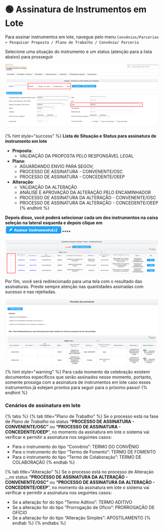 # 🟢 Assinatura de Instrumentos em Lote

Para assinar instrumentos em lote, navegue pelo menu `Convênios/Parcerias > Pesquisar Proposta / Plano de Trabalho / Convênio/ Parceria`

Selecione uma situação do instrumento e um status \(atenção para a lista abaixo\) para prosseguir

![](../../.gitbook/assets/image%20%28479%29.png)

{% hint style="success" %}
**Lista de Situação e Status para assinatura de instrumento em lote**

* **Proposta**:
  * VALIDAÇÃO DA PROPOSTA PELO RESPONSÁVEL LEGAL
* **Plano**:
  * AGUARDANDO ENVIO PARA SEGOV;
  * PROCESSO DE ASSINATURA - CONVENENTE/OSC
  * PROCESSO DE ASSINATURA - CONCEDENTE/OEEP
* **Alteração**:
  * VALIDAÇÃO DA ALTERAÇÃO
  * ANÁLISE E APROVAÇÃO DA ALTERAÇÃO PELO ENCAMINHADOR
  * PROCESSO DE ASSINATURA DA ALTERAÇÃO - CONVENENTE/OSC
  * PROCESSO DE ASSINATURA DA ALTERAÇÃO - CONCEDENTE/OEEP
{% endhint %}

**Depois disso, você poderá selecionar cada um dos instrumentos na caixa seleção na lateral esquerda e depois clique em** ![](../../.gitbook/assets/image%20%28478%29.png)\*\*\*\*

![](../../.gitbook/assets/image%20%28477%29.png)

Por fim, você será redirecionado para uma tela com o resultado das assinaturas. Preste sempre atenção nas quantidades assinadas com sucesso e nas rejeitadas.

![](../../.gitbook/assets/image%20%28476%29.png)

{% hint style="warning" %}
Para cada momento da celebração existem documentos específicos que serão assinados nesse momento, portanto, somente prossiga com a assinatura de instrumentos em lote caso esses instrumentos já estejam prontos para seguir para o próximo passo!
{% endhint %}

### Cenários de assinatura em lote

{% tabs %}
{% tab title="Plano de Trabalho" %}
Se o processo está na fase de _Plano de Trabalho_ no status **“PROCESSO DE ASSINATURA - CONVENENTE/OSC”** ou **“PROCESSO DE ASSINATURA - CONCEDENTE/OEEP**”, no momento da assinatura em lote o sistema vai verificar e permitir a assinatura nos seguintes casos: 

*  Para o instrumento do tipo “Convênio”: TERMO DO CONVÊNIO
* Para o instrumento do tipo “Termo de Fomento”: TERMO DE FOMENTO
* Para o instrumento do tipo “Termo de Colaboração”: TERMO DE COLABORAÇÃO
{% endtab %}

{% tab title="Alteração" %}
Se o processo está no processo de Alteração __no status **“PROCESSO DE ASSINATURA DA ALTERAÇÃO - CONVENENTE/OSC”** ou **“PROCESSO DE ASSINATURA DA ALTERAÇÃO - CONCEDENTE/OEEP**”, no momento da assinatura em lote o sistema vai verificar e permitir a assinatura nos seguintes casos: 

*  Se a alteração for do tipo “Termo Aditivo”:  TERMO ADITIVO
* Se a alteração for do tipo “Prorrogação de Ofício”: PRORROGAÇÃO DE OFÍCIO
* Se a alteração for do tipo “Alteração Simples”:  APOSTILAMENTO
{% endtab %}
{% endtabs %}

### 

